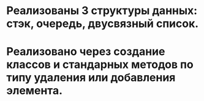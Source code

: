 # Реализованы 3 структуры данных: стэк, очередь, двусвязный список.
# Реализовано через создание классов и стандарных методов по типу удаления или добавления элемента.